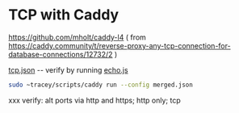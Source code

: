 # TCP with Caddy

https://github.com/mholt/caddy-l4
( from https://caddy.community/t/reverse-proxy-any-tcp-connection-for-database-connections/12732/2 )

[tcp.json](tcp.json) -- verify by running [echo.js](echo.js)


```sh
sudo ~tracey/scripts/caddy run --config merged.json
```

xxx verify: alt ports via http and https; http only; tcp
